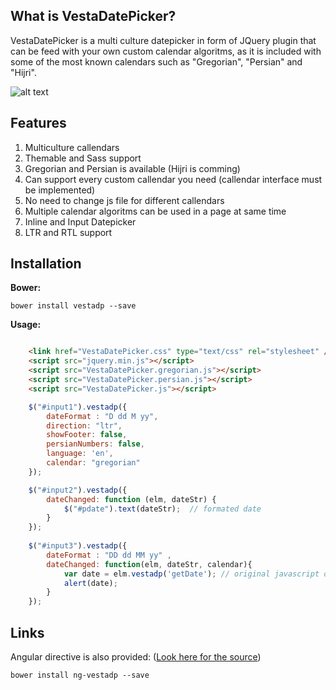 What is VestaDatePicker?
------------------------

VestaDatePicker is a multi culture datepicker in form of JQuery plugin that can be feed with your own custom calendar algoritms, as it is included
with some of the most known calendars such as "Gregorian", "Persian" and "Hijri".

![alt text](http://uupload.ir/files/o7p3_datepicker.jpg)

Features
--------
1. Multiculture callendars
2. Themable and Sass support
3. Gregorian and Persian is available (Hijri is comming)
4. Can support every custom callendar you need (callendar interface must be implemented)
5. No need to change js file for different callendars
6. Multiple calendar algoritms can be used in a page at same time
7. Inline and Input Datepicker
8. LTR and RTL support

Installation
---------------
**Bower:**

```
bower install vestadp --save
```

**Usage:**

```html

    <link href="VestaDatePicker.css" type="text/css" rel="stylesheet" />
    <script src="jquery.min.js"></script>
    <script src="VestaDatePicker.gregorian.js"></script>
    <script src="VestaDatePicker.persian.js"></script>
    <script src="VestaDatePicker.js"></script>
```

```javascript
    $("#input1").vestadp({
        dateFormat : "D dd M yy",
        direction: "ltr",
        showFooter: false,
        persianNumbers: false,
        language: 'en',
        calendar: "gregorian"
    });

    $("#input2").vestadp({
        dateChanged: function (elm, dateStr) {
            $("#pdate").text(dateStr);  // formated date
        }
    });
    
    $("#input3").vestadp({                
        dateFormat : "DD dd MM yy" ,
        dateChanged: function(elm, dateStr, calendar){
            var date = elm.vestadp('getDate'); // original javascript date object
            alert(date);
        }
    });
```

Links
-------

Angular directive is also provided: ([Look here for the source](https://github.com/eleboys/ng-vestadp))

```
bower install ng-vestadp --save
```